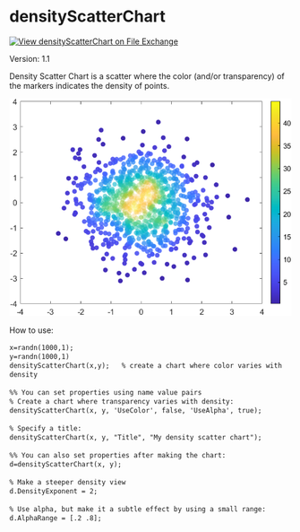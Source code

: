 # densityScatterChart

[![View densityScatterChart on File Exchange](https://www.mathworks.com/matlabcentral/images/matlab-file-exchange.svg)](https://www.mathworks.com/matlabcentral/fileexchange/95828-densityscatterchart)

Version: 1.1

Density Scatter Chart is a scatter where the color (and/or transparency) of the markers indicates the density of points.

![Example densityScatterChart](/exampleDSC.png)

How to use:
```
x=randn(1000,1);
y=randn(1000,1)
densityScatterChart(x,y);   % create a chart where color varies with density

%% You can set properties using name value pairs
% Create a chart where transparency varies with density:
densityScatterChart(x, y, 'UseColor', false, 'UseAlpha', true);

% Specify a title:
densityScatterChart(x, y, "Title", "My density scatter chart");

%% You can also set properties after making the chart:
d=densityScatterChart(x, y);

% Make a steeper density view
d.DensityExponent = 2;

% Use alpha, but make it a subtle effect by using a small range:
d.AlphaRange = [.2 .8];
```

